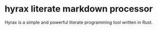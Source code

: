 # hyrax literate markdown processor
Hyrax is a simple and powerful literate programming tool written in Rust.
